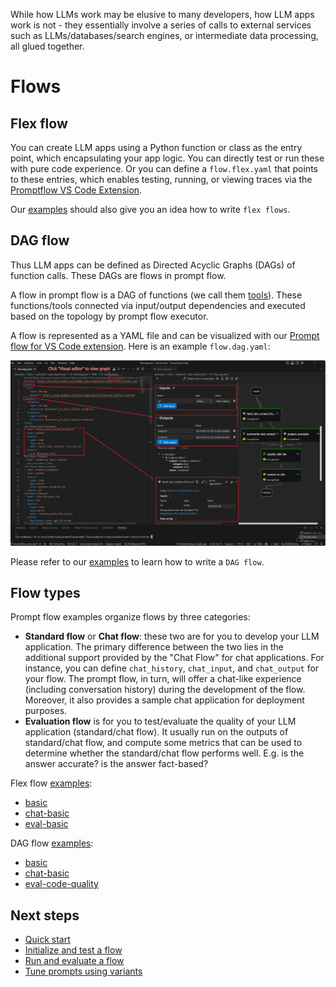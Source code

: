 While how LLMs work may be elusive to many developers, how LLM apps work is not - they essentially involve a series of calls to external services such as LLMs/databases/search engines, or intermediate data processing, all glued together.

# Flows

## Flex flow

You can create LLM apps using a Python function or class as the entry point, which encapsulating your app logic. You can directly test or run these with pure code experience. Or you can define a `flow.flex.yaml` that points to these entries, which enables testing, running, or viewing traces via the [Promptflow VS Code Extension](https://marketplace.visualstudio.com/items?itemName=prompt-flow.prompt-flow).

Our [examples](https://github.com/microsoft/promptflow/tree/main/examples/flex-flows) should also give you an idea how to write `flex flows`.

## DAG flow

Thus LLM apps can be defined as Directed Acyclic Graphs (DAGs) of function calls. These DAGs are flows in prompt flow.

A flow in prompt flow is a DAG of functions (we call them [tools](./concept-tools.md)). These functions/tools connected via input/output dependencies and executed based on the topology by prompt flow executor.

A flow is represented as a YAML file and can be visualized with our [Prompt flow for VS Code extension](https://marketplace.visualstudio.com/items?itemName=prompt-flow.prompt-flow). Here is an example `flow.dag.yaml`:

![flow_dag](../media/how-to-guides/quick-start/flow_dag.png)

Please refer to our [examples](https://github.com/microsoft/promptflow/tree/main/examples/flows) to learn how to write a `DAG flow`. 

## Flow types

Prompt flow examples organize flows by three categories:

- **Standard flow** or **Chat flow**: these two are for you to develop your LLM application. The primary difference between the two lies in the additional support provided by the "Chat Flow" for chat applications. For instance, you can define `chat_history`, `chat_input`, and `chat_output` for your flow. The prompt flow, in turn, will offer a chat-like experience (including conversation history) during the development of the flow. Moreover, it also provides a sample chat application for deployment purposes.
- **Evaluation flow** is for you to test/evaluate the quality of your LLM application (standard/chat flow). It usually run on the outputs of standard/chat flow, and compute some metrics that can be used to determine whether the standard/chat flow performs well. E.g. is the answer accurate? is the answer fact-based?


Flex flow [examples](https://github.com/microsoft/promptflow/tree/main/examples/flex-flows):
- [basic](https://github.com/microsoft/promptflow/tree/main/examples/flex-flows/basic)
- [chat-basic](https://github.com/microsoft/promptflow/tree/main/examples/flex-flows/chat-basic)
- [eval-basic](https://github.com/microsoft/promptflow/tree/main/examples/flex-flows/eval-basic)

DAG flow [examples](https://github.com/microsoft/promptflow/tree/main/examples/flows):
- [basic](https://github.com/microsoft/promptflow/tree/main/examples/flows/standard/basic)
- [chat-basic](https://github.com/microsoft/promptflow/tree/main/examples/flows/chat/chat-basic)
- [eval-code-quality](https://github.com/microsoft/promptflow/tree/main/examples/flex-flows/eval-code-quality)


## Next steps

- [Quick start](../how-to-guides/quick-start.md)
- [Initialize and test a flow](../how-to-guides/develop-a-flow/init-and-test-a-flow.md)
- [Run and evaluate a flow](../how-to-guides/run-and-evaluate-a-flow/index.md)
- [Tune prompts using variants](../how-to-guides/tune-prompts-with-variants.md)